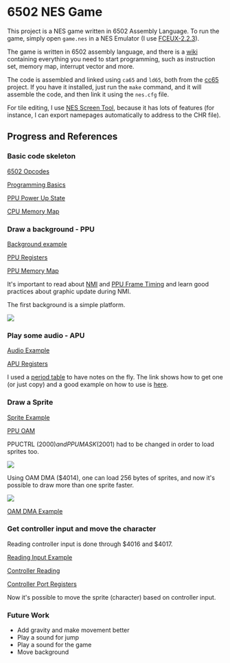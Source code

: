 # 6502 NES Game

This project is a NES game written in 6502 Assembly Language. To run the game, simply open ```game.nes``` in a NES Emulator (I use [FCEUX-2.2.3](http://www.fceux.com/web/home.html)).

The game is written in 6502 assembly language, and there is a [wiki](http://wiki.nesdev.com/w/index.php/Nesdev_Wiki) containing everything you need to start programming, such as instruction set, memory map, interrupt vector and more.

The code is assembled and linked using ```ca65``` and ```ld65```, both from the [cc65](https://www.cc65.org/) project. If you have it installed, just run the ```make``` command, and it will assemble the code, and then link it using the ```nes.cfg``` file.

For tile editing, I use [NES Screen Tool](http://forums.nesdev.com/viewtopic.php?t=7237), because it has lots of features (for instance, I can export namepages automatically to address to the CHR file).

## Progress and References

### Basic code skeleton

[6502 Opcodes](http://www.6502.org/tutorials/6502opcodes.html)

[Programming Basics](https://wiki.nesdev.com/w/index.php/Programming_Basics)

[PPU Power Up State](https://wiki.nesdev.com/w/index.php/PPU_power_up_state)

[CPU Memory Map](https://wiki.nesdev.com/w/index.php/CPU_memory_map)

### Draw a background - PPU

[Background example](http://forums.nesdev.com/viewtopic.php?f=10&t=15648)

[PPU Registers](https://wiki.nesdev.com/w/index.php/PPU_registers)

[PPU Memory Map](https://wiki.nesdev.com/w/index.php/PPU_memory_map)

It's important to read about [NMI](https://wiki.nesdev.com/w/index.php/NMI) and [PPU Frame Timing](https://wiki.nesdev.com/w/index.php/PPU_frame_timing) and learn good practices about graphic update during NMI.

The first background is a simple platform.

![](https://github.com/sampaio23/nesgame/blob/master/images/background.png)

### Play some audio - APU

[Audio Example](https://safiire.github.io/blog/2015/03/29/creating-sound-on-the-nes/)

[APU Registers](https://wiki.nesdev.com/w/index.php/APU_registers)

I used a [period table](http://wiki.nesdev.com/w/index.php/APU_period_table) to have notes on the fly. The link shows how to get one (or just copy) and a good example on how to use is [here](http://blargg.8bitalley.com/parodius/nes-code/apu_scale.s).

### Draw a Sprite

[Sprite Example](http://forums.nesdev.com/viewtopic.php?f=10&t=15647)

[PPU OAM](http://wiki.nesdev.com/w/index.php/PPU_OAM)

PPUCTRL ($2000) and PPUMASK ($2001) had to be changed in order to load sprites too.

![](https://github.com/sampaio23/nesgame/blob/master/images/1sprite.png)

Using OAM DMA ($4014), one can load 256 bytes of sprites, and now it's possible to draw more than one sprite faster.

![](https://github.com/sampaio23/nesgame/blob/master/images/2sprite.png)

[OAM DMA Example](http://www.vbforums.com/showthread.php?858523-NES-6502-Programming-Tutorial-Part-3-Drawing-a-Sprite)

### Get controller input and move the character

Reading controller input is done through $4016 and $4017.

[Reading Input Example](http://forums.nesdev.com/viewtopic.php?f=10&t=15645)

[Controller Reading](http://wiki.nesdev.com/w/index.php/Controller_Reading)

[Controller Port Registers](http://wiki.nesdev.com/w/index.php/Controller_port_registers)

Now it's possible to move the sprite (character) based on controller input.

### Future Work

* Add gravity and make movement better
* Play a sound for jump
* Play a sound for the game
* Move background